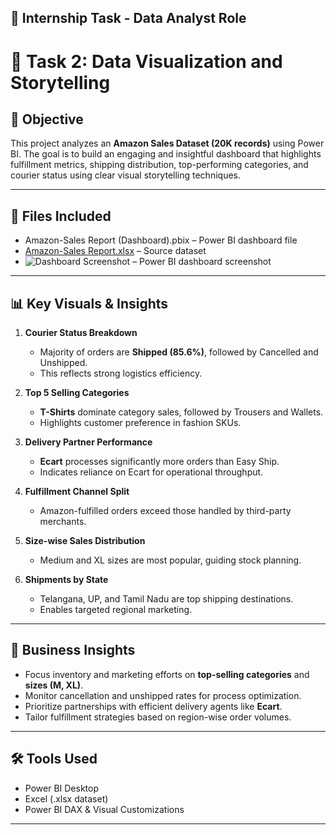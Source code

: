 ## 📌 Internship Task - Data Analyst Role

# 🧹 Task 2: Data Visualization and Storytelling

## 🎯 Objective
This project analyzes an **Amazon Sales Dataset (20K records)** using Power BI. The goal is to build an engaging and insightful dashboard that highlights fulfillment metrics, shipping distribution, top-performing categories, and courier status using clear visual storytelling techniques.

---

## 📁 Files Included
- Amazon-Sales Report (Dashboard).pbix – Power BI dashboard file 
- [Amazon-Sales Report.xlsx](https://github.com/user-attachments/files/20576007/Amazon-Sales.Report.xlsx) – Source dataset  
- ![Dashboard Screenshot](https://github.com/user-attachments/assets/eb325788-c060-4976-8a10-099410d22940) – Power BI dashboard screenshot  

---

## 📊 Key Visuals & Insights

1. **Courier Status Breakdown**
   - Majority of orders are **Shipped (85.6%)**, followed by Cancelled and Unshipped.
   - This reflects strong logistics efficiency.

2. **Top 5 Selling Categories**
   - **T-Shirts** dominate category sales, followed by Trousers and Wallets.
   - Highlights customer preference in fashion SKUs.

3. **Delivery Partner Performance**
   - **Ecart** processes significantly more orders than Easy Ship.
   - Indicates reliance on Ecart for operational throughput.

4. **Fulfillment Channel Split**
   - Amazon-fulfilled orders exceed those handled by third-party merchants.

5. **Size-wise Sales Distribution**
   - Medium and XL sizes are most popular, guiding stock planning.

6. **Shipments by State**
   - Telangana, UP, and Tamil Nadu are top shipping destinations.
   - Enables targeted regional marketing.

---

## 🧠 Business Insights
- Focus inventory and marketing efforts on **top-selling categories** and **sizes (M, XL)**.
- Monitor cancellation and unshipped rates for process optimization.
- Prioritize partnerships with efficient delivery agents like **Ecart**.
- Tailor fulfillment strategies based on region-wise order volumes.

---

## 🛠 Tools Used
- Power BI Desktop  
- Excel (.xlsx dataset)  
- Power BI DAX & Visual Customizations  

---
